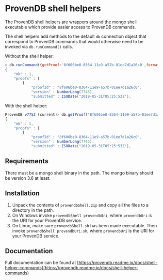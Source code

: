 # ProvenDB shell helpers 

The ProvenDB shell helpers are wrappers around the mongo shell executable which provide easier access to ProvenDB commands.

The shell helpers add methods to the default `db` connection object that correspond to ProvenDB commands that would otherwise need to be invoked via `db.runCommand()` calls. 

Without the shell helper:

```javascript
> db.runCommand({getProof:'8f606be0-8364-11e9-a57b-01ee7d1a26c0',format:'binary'})
{
	"ok" : 1,
	"proofs" : [
		{
			"proofId" : "8f606be0-8364-11e9-a57b-01ee7d1a26c0",
			"version" : NumberLong(7745),
			"submitted" : ISODate("2019-05-31T05:25:53Z"),
```
With the shell helper:

```javascript
ProvenDB v7753 (current)> db.getProof('8f606be0-8364-11e9-a57b-01ee7d1a26c0')
{
	"ok" : 1,
	"proofs" : [
		{
			"proofId" : "8f606be0-8364-11e9-a57b-01ee7d1a26c0",
			"version" : NumberLong(7745),
			"submitted" : ISODate("2019-05-31T05:25:53Z"),
```
## Requirements

There must be a mongo shell binary in the path.  The mongo binary should be version 3.6 at least. 

## Installation

1. Unpack the contents of `provendbShell.zip` and copy all the files to a directory in the path.
2. On Windows invoke `provendbShell provendbUri`, where `provendbUri` is the URI for your ProvenDB service.
3. On Linux, make sure `provendbShell.sh` has been made executable.  Then invoke `provendbShell provendbUri.sh`, where `provendbUri` is the URI for your ProvenDB service.

## Documentation

Full documentation can be found at [https://provendb.readme.io/docs/shell-helper-commands](https://provendb.readme.io/docs/shell-helper-commands)


